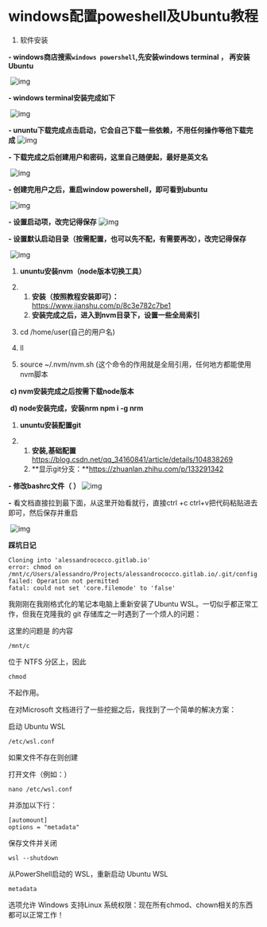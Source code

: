# **windows配置poweshell及Ubuntu教程**

1. 软件安装

**- windows商店搜索`windows powershell`,先安装windows terminal ， 再安装Ubuntu**

​                 ![img](https://docimg5.docs.qq.com/image/FcPfk2cEuSO9HV8DsItyiA?w=1436&h=683)        

**- windows terminal安装完成如下**

​                 ![img](https://docimg2.docs.qq.com/image/EPeoDaCvdz0BJwnswOKB-g?w=1202&h=776)        

**- ununtu下载完成点击启动，它会自己下载一些依赖，不用任何操作等他下载完成**                 ![img](https://docimg3.docs.qq.com/image/HwSGYLBx_ZJuieQWwJgC7A?w=1450&h=767)        

**- 下载完成之后创建用户和密码，这里自己随便起，最好是英文名**

​                 ![img](https://docimg5.docs.qq.com/image/uLvYQoUHuS64E9yoyB6jEA?w=1446&h=724)        

**- 创建完用户之后，重启window powershell，即可看到ubuntu**

​                 ![img](https://gitee.com/JuntengMa/imgae/raw/master/Im9CeCOivMkBIr72cRz-yA)        

**- 设置启动项，改完记得保存**                 ![img](https://gitee.com/JuntengMa/imgae/raw/master/Wh-DT1Xi5IBBlr09J1cEDQ)        

**- 设置默认启动目录（按需配置，也可以先不配，有需要再改），改完记得保存**

​                 ![img](https://docimg8.docs.qq.com/image/YO70PFsYyW-YYzMU9EJuWg?w=1694&h=927)        



1. **ununtu安装nvm（node版本切换工具）**

2. 1. **安装（按照教程安装即可）：** https://www.jianshu.com/p/8c3e782c7be1
   2. **安装完成之后，进入到nvm目录下，设置一些全局索引**

1. cd /home/user(自己的用户名)
2. ll
3.  source ~/.nvm/nvm.sh  (这个命令的作用就是全局引用，任何地方都能使用nvm脚本

​        **c) nvm安装完成之后按需下载node版本**

​        **d) node安装完成，安装nrm  npm i -g nrm**

1. **ununtu安装配置git**

2. 1. **安装,基础配置** https://blog.csdn.net/qq_34160841/article/details/104838269
   2. **显示git分支：**https://zhuanlan.zhihu.com/p/133291342

**- 修改bashrc文件（ ）**                 ![img](https://gitee.com/JuntengMa/imgae/raw/master/pLuScGYX10Za2kKyP3Lm4w)        

**-** 看文档直接拉到最下面，从这里开始看就行，直接ctrl +c  ctrl+v把代码粘贴进去即可，然后保存并重启

​                 ![img](https://docimg2.docs.qq.com/image/y_Nsc-mXv9UAs9cnD4eg8Q?w=1153&h=959)        











**踩坑日记**





```
Cloning into 'alessandrococco.gitlab.io'
error: chmod on /mnt/c/Users/alessandro/Projects/alessandrococco.gitlab.io/.git/config.lock failed: Operation not permitted
fatal: could not set 'core.filemode' to 'false'
```





我刚刚在我刚格式化的笔记本电脑上重新安装了Ubuntu WSL。一切似乎都正常工作，但我在克隆我的 git 存储库之一时遇到了一个烦人的问题：

这里的问题是 的内容



```
/mnt/c
```





位于 NTFS 分区上，因此



```
chmod
```





不起作用。

在对Microsoft 文档进行了一些挖掘之后，我找到了一个简单的解决方案：

启动 Ubuntu WSL





```
/etc/wsl.conf
```





如果文件不存在则创建

打开文件（例如：）



```
nano /etc/wsl.conf
```





并添加以下行：



```
[automount]
options = "metadata"
```





保存文件并关闭



```
wsl --shutdown
```





从PowerShell启动的 WSL，重新启动 Ubuntu WSL



```
metadata
```





选项允许 Windows 支持Linux 系统权限：现在所有chmod、chown相关的东西都可以正常工作！